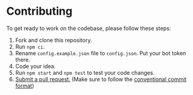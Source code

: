 # Contributing
To get ready to work on the codebase, please follow these steps:

1. Fork and clone this repository.
2. Run `npm ci`.
3. Rename `config.example.json` file to `config.json`. Put your bot token there.
4. Code your idea.
5. Run `npm start` and `npm test` to test your code changes.
6. [Submit a pull request.](https://github.com/N1ckPro/Sugnoma/compare) (Make sure to follow the [conventional commit format](https://www.conventionalcommits.org/en/v1.0.0/))